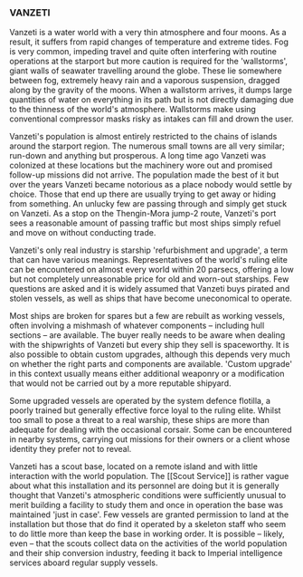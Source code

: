 ### VANZETI

Vanzeti is a water world with a very thin atmosphere and four moons. As a result, it suffers from rapid changes of temperature and extreme tides. Fog is very common, impeding travel and quite often interfering with routine operations at the starport but more caution is required for the 'wallstorms', giant walls of seawater travelling around the globe. These lie somewhere between fog, extremely heavy rain and a vaporous suspension, dragged along by the gravity of the moons. When a wallstorm arrives, it dumps large quantities of water on everything in its path but is not directly damaging due to the thinness of the world's atmosphere. Wallstorms make using conventional compressor masks risky as intakes can fill and drown the user.

Vanzeti's population is almost entirely restricted to the chains of islands around the starport region. The numerous small towns are all very similar; run-down and anything but prosperous. A long time ago Vanzeti was colonized at these locations but the machinery wore out and promised follow-up missions did not arrive. The population made the best of it but over the years Vanzeti became notorious as a place nobody would settle by choice. Those that end up there are usually trying to get away or hiding from something. An unlucky few are passing through and simply get stuck on Vanzeti. As a stop on the Thengin-Mora jump-2 route, Vanzeti's port sees a reasonable amount of passing traffic but most ships simply refuel and move on without conducting trade.

Vanzeti's only real industry is starship 'refurbishment and upgrade', a term that can have various meanings.  Representatives of the world's ruling elite can be encountered on almost every world within 20 parsecs, offering a low but not completely unreasonable price for old and worn-out starships. Few questions are asked and it is widely assumed that Vanzeti buys pirated and stolen vessels, as well as ships that have become uneconomical to operate.

Most ships are broken for spares but a few are rebuilt as working vessels, often involving a mishmash of whatever components – including hull sections – are available.  The buyer really needs to be aware when dealing with the shipwrights of Vanzeti but every ship they sell is spaceworthy. It is also possible to obtain custom upgrades, although this depends very much on whether the right parts and components are available. 'Custom upgrade' in this context usually means either additional weaponry or a modification that would not be carried out by a more reputable shipyard.

Some upgraded vessels are operated by the system defence flotilla, a poorly trained but generally effective force loyal to the ruling elite. Whilst too small to pose a threat to a real warship, these ships are more than adequate for dealing with the occasional corsair. Some can be encountered in nearby systems, carrying out missions for their owners or a client whose identity they prefer not to reveal.

Vanzeti has a scout base, located on a remote island and with little interaction with the world population. The [[Scout Service]] is rather vague about what this installation and its personnel are doing but it is generally thought that Vanzeti's atmospheric conditions were sufficiently unusual to merit building a facility to study them and once in operation the base was maintained 'just in case'. Few vessels are granted permission to land at the installation but those that do find it operated by a skeleton staff who seem to do little more than keep the base in working order. It is possible – likely, even – that the scouts collect data on the activities of the world population and their ship conversion industry, feeding it back to Imperial intelligence services aboard regular supply vessels.
